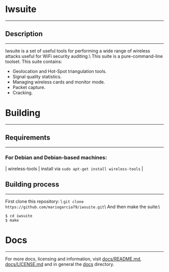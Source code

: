 # Iwsuite
---
## Description 
---
Iwsuite is a set of useful tools for performing a wide range of wireless attacks useful for WiFi security auditing.\\
This suite is a pure-command-line toolset.
This suite contains:
- Geolocation and Hot-Spot triangulation tools.
- Signal quality statistics.
- Managing wireless cards and monitor mode.
- Packet capture.
- Cracking.

# Building
---
## Requirements
---
### For Debian and Debian-based machines:
| wireless-tools | install via `sudo apt-get install wireless-tools` |

## Building process
---
First clone this repository: \\
`git clone https://github.com/mariogarcia79/iwsuite.git`\\
And then make the suite:\\
```
$ cd iwsuite
$ make
```

# Docs
---
For more docs, licensing and information, visit [docs/README.md](docs/README.md), [docs/LICENSE.md](docs/LICENSE.md) and in general the [docs](docs) directory.
